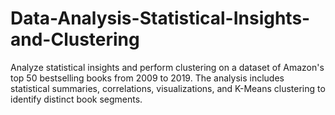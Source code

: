 # Data-Analysis-Statistical-Insights-and-Clustering
Analyze statistical insights and perform clustering on a dataset of Amazon's top 50 bestselling books from 2009 to 2019. The analysis includes statistical summaries, correlations, visualizations, and K-Means clustering to identify distinct book segments.
